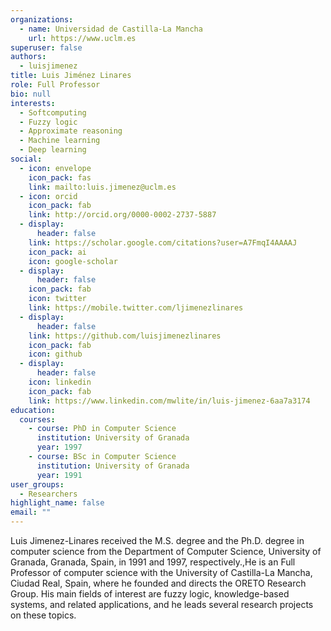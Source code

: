 ```yaml
---
organizations:
  - name: Universidad de Castilla-La Mancha
    url: https://www.uclm.es
superuser: false
authors:
  - luisjimenez
title: Luis Jiménez Linares
role: Full Professor
bio: null
interests:
  - Softcomputing
  - Fuzzy logic
  - Approximate reasoning
  - Machine learning
  - Deep learning
social:
  - icon: envelope
    icon_pack: fas
    link: mailto:luis.jimenez@uclm.es
  - icon: orcid
    icon_pack: fab
    link: http://orcid.org/0000-0002-2737-5887
  - display:
      header: false
    link: https://scholar.google.com/citations?user=A7FmqI4AAAAJ
    icon_pack: ai
    icon: google-scholar
  - display:
      header: false
    icon_pack: fab
    icon: twitter
    link: https://mobile.twitter.com/ljimenezlinares
  - display:
      header: false
    link: https://github.com/luisjimenezlinares
    icon_pack: fab
    icon: github
  - display:
      header: false
    icon: linkedin
    icon_pack: fab
    link: https://www.linkedin.com/mwlite/in/luis-jimenez-6aa7a3174
education:
  courses:
    - course: PhD in Computer Science
      institution: University of Granada
      year: 1997
    - course: BSc in Computer Science
      institution: University of Granada
      year: 1991
user_groups:
  - Researchers
highlight_name: false
email: ""
---
```

Luis Jimenez-Linares received the M.S. degree and the Ph.D. degree in computer science from the Department of Computer Science, University of Granada, Granada, Spain, in 1991 and 1997, respectively.,He is an Full Professor of computer science with the University of Castilla-La Mancha, Ciudad Real, Spain, where he founded and directs the ORETO Research Group. His main fields of interest are fuzzy logic, knowledge-based systems, and related applications, and he leads several research projects on these topics.